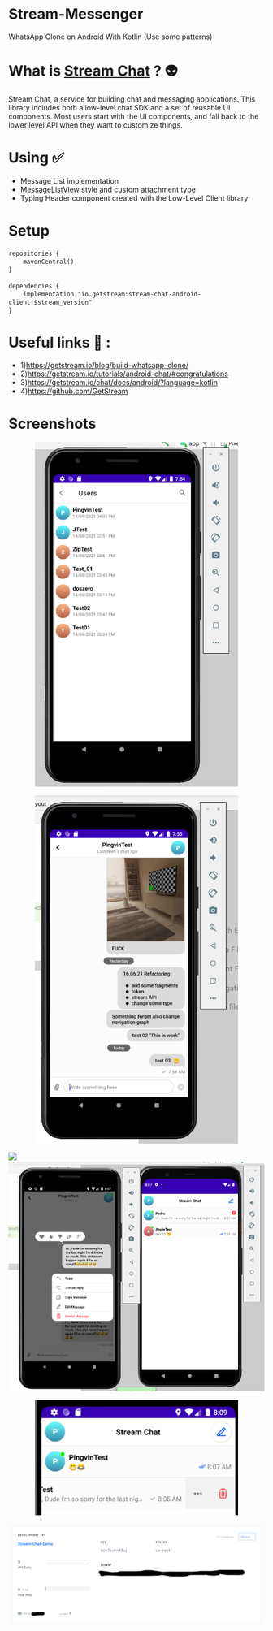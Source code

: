 # Stream-Messenger
WhatsApp Clone on Android With Kotlin (Use some patterns)

# What is [Stream Chat](https://github.com/GetStream/stream-chat-android/blob/main/README.md) ? :alien:
Stream Chat, a service for building chat and messaging applications. This library includes both a low-level chat SDK and a set of reusable UI components. Most users start with the UI components, and fall back to the lower level API when they want to customize things.

# Using ✅
- Message List implementation
- MessageListView style and custom attachment type
- Typing Header component created with the Low-Level Client library

# Setup 
```
repositories {
    mavenCentral()
}

dependencies {
    implementation "io.getstream:stream-chat-android-client:$stream_version"
}
```
# Useful links :dizzy: :
* 1)https://getstream.io/blog/build-whatsapp-clone/
* 2)https://getstream.io/tutorials/android-chat/#congratulations
* 3)https://getstream.io/chat/docs/android/?language=kotlin
* 4)https://github.com/GetStream

# Screenshots 
<p align="center">
<img src="Screenshot/006.png" alt="drawing1" width="400">
</p>

<p align="center">
<img src="Screenshot/007.png" alt="drawing1" width="400">
</p>

![](Screenshot/10.png)
![](Screenshot/12.png)

<p align="center">
<img src="Screenshot/13.png" alt="drawing1" width="400">
</p>

![](Screenshot/14.png)
